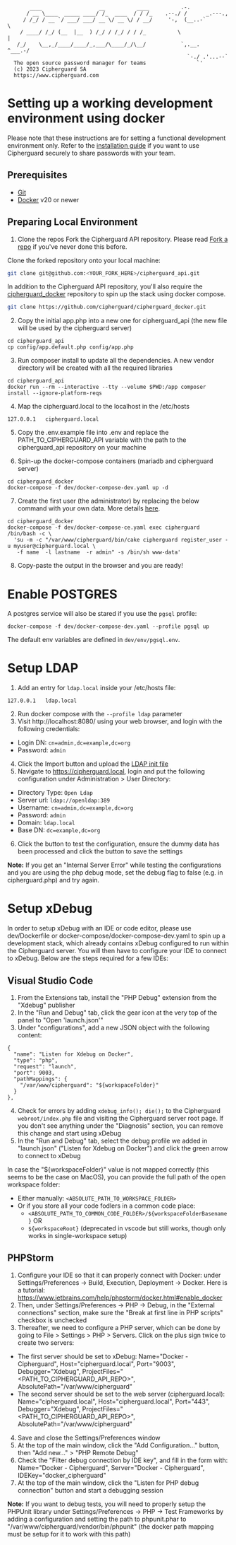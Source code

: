 ```
       ____                  __          ____          .-.
      / __ \____  _____ ____/ /_  ____  / / /_    .--./ /      _.---.,
     / /_/ / __ `/ ___/ ___/ __ \/ __ \/ / __/     '-,  (__..-`       \
    / ____/ /_/ (__  |__  ) /_/ / /_/ / / /_          \                |
   /_/    \__,_/____/____/_,___/\____/_/\__/           `,.__.   ^___.-/
                                                         `-./ .'...--`
  The open source password manager for teams                `'
  (c) 2023 Cipherguard SA
  https://www.cipherguard.com
```

# Setting up a working development environment using docker

Please note that these instructions are for setting a functional development environment only. Refer to the [installation guide](https://help.cipherguard.com/hosting/install) if you want to use Cipherguard securely to share passwords with your team.

## Prerequisites
  - [Git](https://git-scm.com/)
  - [Docker](https://docs.docker.com/get-docker/) v20 or newer

## Preparing Local Environment

1. Clone the repos
Fork the Cipherguard API repository. Please read [Fork a repo](https://docs.github.com/en/get-started/quickstart/fork-a-repo?tool=webui) if you've never done this before.

Clone the forked repository onto your local machine:
```bash
git clone git@github.com:<YOUR_FORK_HERE>/cipherguard_api.git
```

In addition to the Cipherguard API repository, you'll also require the [cipherguard_docker](https://github.com/cipherguard/cipherguard_docker) repository to spin up the stack using docker compose.
```bash
git clone https://github.com/cipherguard/cipherguard_docker.git
```

2. Copy the initial app.php into a new one for cipherguard_api (the new file will be used by the cipherguard server)
```
cd cipherguard_api
cp config/app.default.php config/app.php
```

3. Run composer install to update all the dependencies. A new vendor directory will be created with all the required libraries
```
cd cipherguard_api
docker run --rm --interactive --tty --volume $PWD:/app composer install --ignore-platform-reqs
```

4. Map the cipherguard.local to the localhost in the /etc/hosts
```
127.0.0.1   cipherguard.local
```

5. Copy the .env.example file into .env and replace the PATH_TO_CIPHERGUARD_API variable with the path to the cipherguard_api repository on your machine

6. Spin-up the docker-compose containers (mariadb and cipherguard server)
```
cd cipherguard_docker
docker-compose -f dev/docker-compose-dev.yaml up -d
```

7. Create the first user (the administrator) by replacing the below command with your own data. More details [here](https://help.cipherguard.com/hosting/install/ce/docker).
```
cd cipherguard_docker
docker-compose -f dev/docker-compose-ce.yaml exec cipherguard /bin/bash -c \
  'su -m -c "/var/www/cipherguard/bin/cake cipherguard register_user -u myuser@cipherguard.local \
   -f name  -l lastname  -r admin" -s /bin/sh www-data'
```

8. Copy-paste the output in the browser and you are ready!

# Enable POSTGRES

A postgres service will also be stared if you use the `pgsql` profile:
```
docker-compose -f dev/docker-compose-dev.yaml --profile pgsql up
```

The default env variables are defined in `dev/env/pgsql.env`.

# Setup LDAP

1. Add an entry for `ldap.local` inside your /etc/hosts file:
```
127.0.0.1   ldap.local
```
2. Run docker compose with the `--profile ldap` parameter
3. Visit http://localhost:8080/ using your web browser, and login with the following credentials:
  - Login DN:  `cn=admin,dc=example,dc=org`
  - Password:  `admin`
4. Click the Import button and upload the [LDAP init file](./ldap/init.ldiff)
5. Navigate to https://cipherguard.local, login and put the following configuration under Administration > User Directory:
  - Directory Type:  `Open Ldap`
  - Server url:      `ldap://openldap:389`
  - Username:        `cn=admin,dc=example,dc=org`
  - Password:        `admin`
  - Domain:          `ldap.local`
  - Base DN:         `dc=example,dc=org`
6. Click the button to test the configuration, ensure the dummy data has been processed and click the button to save the settings

**Note:** If you get an "Internal Server Error" while testing the configurations and you are using the php debug mode, set the debug flag to false (e.g. in cipherguard.php) and try again.

# Setup xDebug

In order to setup xDebug with an IDE or code editor, please use dev/Dockerfile or docker-compose/docker-compose-dev.yaml to spin up a development stack, which already contains xDebug configured to run within the Cipherguard server.
You will then have to configure your IDE to connect to xDebug. Below are the steps required for a few IDEs:

## Visual Studio Code

1. From the Extensions tab, install the "PHP Debug" extension from the "Xdebug" publisher
2. In the "Run and Debug" tab, click the gear icon at the very top of the panel to "Open 'launch.json'"
3. Under "configurations", add a new JSON object with the following content:
```
{
  "name": "Listen for Xdebug on Docker",
  "type": "php",
  "request": "launch",
  "port": 9003,
  "pathMappings": {
    "/var/www/cipherguard": "${workspaceFolder}"
  }
},
```
4. Check for errors by adding `xdebug_info(); die();` to the Cipherguard `webroot/index.php` file and visiting the Cipherguard server root page. If you don't see anything under the "Diagnosis" section, you can remove this change and start using xDebug
5. In the "Run and Debug" tab, select the debug profile we added in "launch.json" ("Listen for Xdebug on Docker") and click the green arrow to connect to xDebug

In case the "${workspaceFolder}" value is not mapped correctly (this seems to be the case on MacOS), you can provide the full path of the open workspace folder:
* Either manually: `<ABSOLUTE_PATH_TO_WORKSPACE_FOLDER>`
* Or if you store all your code fodlers in a common code place:
  - `<ABSOLUTE_PATH_TO_COMMON_CODE_FOLDER>/${workspaceFolderBasename}` OR
  - `${workspaceRoot}` (deprecated in vscode but still works, though only works in single-workspace setup)

## PHPStorm

1. Configure your IDE so that it can properly connect with Docker: under Settings/Preferences -> Build, Execution, Deployment -> Docker. Here is a tutorial: https://www.jetbrains.com/help/phpstorm/docker.html#enable_docker
2. Then, under Settings/Preferences -> PHP -> Debug, in the "External connections" section, make sure the "Break at first line in PHP scripts" checkbox is unchecked
3. Thereafter, we need to configure a PHP server, which can be done by going to File > Settings > PHP > Servers. Click on the plus sign twice to create two servers:
  - The first server should be set to xDebug: Name="Docker - Cipherguard", Host="cipherguard.local", Port="9003", Debugger="Xdebug", ProjectFiles="<PATH_TO_CIPHERGUARD_API_REPO>", AbsolutePath="/var/www/cipherguard"
  - The second server should be set to the web server (cipherguard.local): Name="cipherguard.local", Host="cipherguard.local", Port="443", Debugger="Xdebug", ProjectFiles="<PATH_TO_CIPHERGUARD_API_REPO>", AbsolutePath="/var/www/cipherguard"
4. Save and close the Settings/Preferences window
5. At the top of the main window, click the "Add Configuration..." button, then "Add new..." > "PHP Remote Debug"
6. Check the "Filter debug connection by IDE key", and fill in the form with: Name="Docker - Cipherguard", Server="Docker - Cipherguard", IDEKey="docker_cipherguard"
7. At the top of the main window, click the "Listen for PHP debug connection" button and start a debugging session

**Note:** If you want to debug tests, you will need to properly setup the PHPUnit library under Settings/Preferences -> PHP -> Test Frameworks by adding a configuration and setting the path to phpunit.phar to "/var/www/cipherguard/vendor/bin/phpunit" (the docker path mapping must be setup for it to work with this path)

